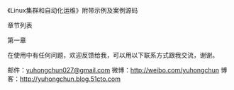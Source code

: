 《Linux集群和自动化运维》附带示例及案例源码

章节列表

第一章　

在使用中有任何问题，欢迎反馈给我，可以用以下联系方式跟我交流，谢谢。


邮件：yuhongchun027@gmail.com
微博：http://weibo.com/yuhongchun
博客：http://yuhongchun.blog.51cto.com
